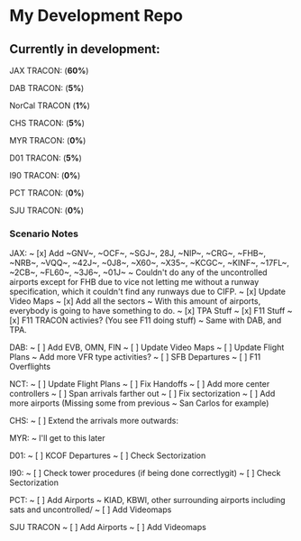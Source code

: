 # My Development Repo
## Currently in development:
JAX TRACON: (**60%**)

DAB TRACON: (**5%**)

NorCal TRACON (**1%**)

CHS TRACON: (**5%**)

MYR TRACON: (**0%**)

D01 TRACON: (**5%**)

I90 TRACON: (**0%**)

PCT TRACON: (**0%**)

SJU TRACON: (**0%**)

### Scenario Notes
JAX:
~ [x] Add ~GNV~, ~OCF~, ~SGJ~, 28J, ~NIP~, ~CRG~, ~FHB~, ~NRB~, ~VQQ~, ~42J~, ~0J8~, ~X60~, ~X35~, ~KCGC~, ~KINF~, ~17FL~, ~2CB~, ~FL60~, ~3J6~, ~01J~
 ~ Couldn't do any of the uncontrolled airports except for FHB due to vice not letting me without a runway specification, which it couldn't find any runways due to CIFP.
~ [x] Update Video Maps
~ [x] Add all the sectors
 ~ With this amount of airports, everybody is going to have something to do.
~ [x] TPA Stuff
~ [x] F11 Stuff
~ [x] F11 TRACON activies? (You see F11 doing stuff)
 ~ Same with DAB, and TPA.

DAB:
 ~ [ ] Add EVB, OMN, FIN
 ~ [ ] Update Video Maps
 ~ [ ] Update Flight Plans
  ~ Add more VFR type activities?
 ~ [ ] SFB Departures
 ~ [ ] F11 Overflights

NCT:
~ [ ] Update Flight Plans
~ [ ] Fix Handoffs
~ [ ] Add more center controllers
~ [ ] Span arrivals farther out
~ [ ] Fix sectorization
~ [ ] Add more airports (Missing some from previous ~ San Carlos for example)

CHS:
~ [ ] Extend the arrivals more outwards:

MYR:
~ I'll get to this later

D01:
~ [ ] KCOF Departures
~ [ ] Check Sectorization

I90:
~ [ ] Check tower procedures (if being done correctlygit)
~ [ ] Check Sectorization

PCT:
~ [ ] Add Airports
    ~ KIAD, KBWI, other surrounding airports including sats and uncontrolled/
~ [ ] Add Videomaps

SJU TRACON
~ [ ] Add Airports
~ [ ] Add Videomaps
